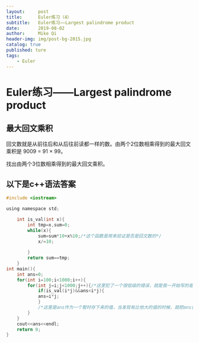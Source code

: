 ```yaml
---
layout:     post
title:      Euler练习（4）
subtitle:   Euler练习——Largest palindrome product
date:       2019-08-02
author:     Mike Qi
header-img: img/post-bg-2015.jpg
catalog: true
published: ture
tags:
    - Euler
---
```


# Euler练习——Largest palindrome product

## 最大回文乘积

回文数就是从前往后和从后往前读都一样的数。由两个2位数相乘得到的最大回文乘积是 9009 = 91 × 99。

找出由两个3位数相乘得到的最大回文乘积。


## 以下是c++语法答案 ##

```c
#include <iostream>

using namespace std;

	int is_val(int x){
		int tmp=x,sum=0;
		while(x){
			sum=sum*10+x%10;/*这个函数是用来验证是否是回文数的*/
			x/=10;
			
		}
		return sum==tmp;
	}
int main(){
	int ans=0;
	for(int i=100;i<1000;i++){
		for(int j=i;j<1000;j++){/*这里犯了一个很低级的错误，就是我一开始写的是“intj>i;"这里的问题在于，for的第一个是写初始值，是给j赋值，而大于号是不可能赋值的，所以这个地方是j=i"*/ 
			if(is_val(i*j)&&ans<i*j){
			ans=i*j;
			}
			/*这里是ans作为一个暂时存下来的值，当发现有比他大的值的时候，就把ans替换成这个新的大一点的值*/ 
		}
	}
	cout<<ans<<endl;
	return 0;
}
```

